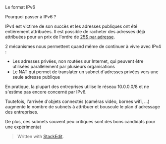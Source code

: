 
Le format IPv6

Pourquoi passer à IPv6 ?

IPv4 est victime de son succès et les adresses publiques ont été entièrement attribuées. Il est possible de racheter des adresses déjà attribuées pour un prix de l'ordre de [25$ par adresse](https://auctions.ipv4.global/).

2 mécanismes nous permettent quand même de continuer à vivre avec IPv4 :

 - Les adresses privées, non routées sur Internet,  qui peuvent être utilisées parallèlement  par plusieurs organisations 
 - Le NAT qui permet de translater un subnet d'adresses privées vers une seule adresse publique 

En pratique, la plupart des entreprises utilise le réseau 10.0.0.0/8 et ne s'estime pas encore concerné par  IPv6.

Toutefois, l'arrivée d'objets connectés (caméras vidéo, bornes wifi, ...) augmente le nombre de subnets à attribuer et bouscule le plan d'adressage des entreprises. 

De plus, ces subnets souvent peu critiques sont des bons candidats pour une expérimentat 

> Written with [StackEdit](https://stackedit.io/).
<!--stackedit_data:
eyJoaXN0b3J5IjpbLTE5NDAxNTM4MTQsNjI5MjQyOTM3LDEwMj
UzNTc0ODQsMTM5NTc0MzExN119
-->
